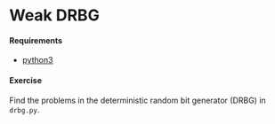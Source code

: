 # Weak DRBG

#### Requirements

- [python3](https://www.python.org)

#### Exercise

Find the problems in the deterministic random bit generator (DRBG) in
`drbg.py`.
